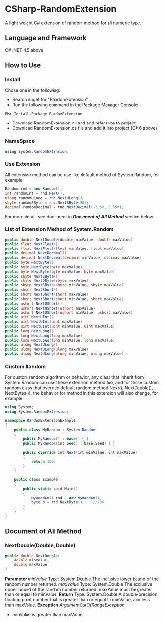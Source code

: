 # CSharp-RandomExtension
A light weight C# extension of random method for all numeric type.

## Language and Framework
C# .NET 4.5 above

## How to Use
### Install
Chose one in the following:
- Search nuget for "RandomExtension"
- Run the following command in the Package Manager Console:
```
PM> Install-Package RandomExtension
```
- Download RandomExtension.dll and add referance to project.
- Download RandomExtension.cs file and add it into project.(C# 6 above)

### NameSpace
```C#
using System.RandomExtension;
```

### Use Extension
All extension method can be use like default method of System.Random, for example:
```C#
Random rnd = new Random();
int randomInt = rnd.Next();
ulong randomULong = rnd.NextULong();
sbyte randomSByte = rnd.NextSByte(50);
decimal randomDecimal = rnd.NextDecimal(-3.5m, 8.55m);
```
For more detail, see document in ***Document of All Method*** section below.

### List of Extension Method of System.Random
```C#
public double NextDouble(double minValue, double maxValue)
public float NextFloat()
public float NextFloat(float minValue, float maxValue)
public decimal NextDecimal()
public decimal NextDecimal(decimal minValue, decimal maxValue)
public byte NextByte()
public byte NextByte(byte maxValue)
public byte NextByte(byte minValue, byte maxValue)
public sbyte NextSByte()
public sbyte NextSByte(sbyte maxValue)
public sbyte NextSByte(sbyte minValue, sbyte maxValue)
public short NextShort()
public short NextShort(short maxValue)
public short NextShort(short minValue, short maxValue)
public ushort NextUShort()
public ushort NextUShort(ushort maxValue)
public ushort NextUShort(ushort minValue, ushort maxValue)
public uint NextUInt()
public uint NextUInt(uint maxValue)
public uint NextUInt(uint minValue, uint maxValue)
public long NextLong()
public long NextLong(long maxValue)
public long NextLong(long minValue, long maxValue)
public ulong NextULong()
public ulong NextULong(ulong maxValue)
public ulong NextULong(ulong minValue, ulong maxValue)
```

### Custom Random
For custom random algorithm or behavior, any class that inherit from System.Random can use these extension method too, and for those custom random class that override default random method(Next(), NextDouble(), NextBytes()), the behavior for method in this extension will also change, for example:
```C#
using System;
using System.RandomExtension;

namespace RandomExtensionExample
{
    public class MyRandom : System.Random
    {
        public MyRandom() : base() { }
        public MyRandom(int Seed) : base(Seed) { }

        public override int Next(int minValue, int maxValue)
        {
            return 100;
        }
    }

    public class Example
    {
        public static void Main()
        {
            MyRandom() rnd = new MyRandom();
            byte b = rnd.NextByte();    //100
        }
    }
}
```

## Document of All Method
### NextDouble(Double, Double)
```C#
public double NextDouble(
    double minValue,
    double maxValue
)
```
**Parameter**
*minValue*
    Type: System.Double
    The inclusive lower bound of the random number returned.
*maxValue*
    Type: System.Double
    The exclusive upper bound of the random number returned. maxValue must be greater than or equal to minValue.
**Return**
Type: System.Double
A double-precision floating point number that is greater than or equal to minValue, and less than maxValue.
**Exception**
*ArgumentOutOfRangeException*
- minValue is greater than maxValue.
